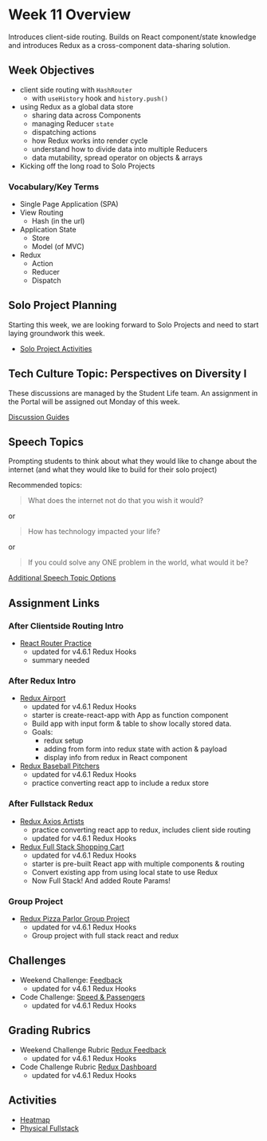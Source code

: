 # Week 11 Overview

Introduces client-side routing. Builds on React component/state knowledge and introduces Redux as a cross-component data-sharing solution. 

## Week Objectives

- client side routing with `HashRouter`
    - with `useHistory` hook and `history.push()`
- using Redux as a global data store
    - sharing data across Components
    - managing Reducer `state`
    - dispatching actions
    - how Redux works into render cycle
    - understand how to divide data into multiple Reducers
    - data mutability, spread operator on objects & arrays
- Kicking off the long road to Solo Projects


### Vocabulary/Key Terms

- Single Page Application (SPA)
- View Routing
    - Hash (in the url)
- Application State
    - Store
    - Model (of MVC)
- Redux
    - Action
    - Reducer
    - Dispatch


## Solo Project Planning
Starting this week, we are looking forward to Solo Projects and need to start laying groundwork this week.

- [Solo Project Activities](./11-00_solo-project-activities.md)


## Tech Culture Topic: Perspectives on Diversity I

These discussions are managed by the Student Life team. An assignment in the Portal will be assigned out Monday of this week.

[Discussion Guides](https://docs.google.com/document/d/16KGlg52cF0-cH3IdvGeDk2Gr3zLKhgHIB847h0oOfaM/edit)


## Speech Topics

Prompting students to think about what they would like to change about the internet (and what they would like to build for their solo project)

Recommended topics:
> What does the internet not do that you wish it would?

or
> How has technology impacted your life?

or
> If you could solve any ONE problem in the world, what would it be?

[Additional Speech Topic Options](/curriculum-content/speech-topics.md)

## Assignment Links

### After Clientside Routing Intro
- [React Router Practice](https://github.com/PrimeAcademy/react-router-practice)
   - updated for v4.6.1 Redux Hooks
   - summary needed

### After Redux Intro
- [Redux Airport](https://github.com/PrimeAcademy/redux-airport)
    - updated for v4.6.1 Redux Hooks
    - starter is create-react-app with App as function component
    - Build app with input form & table to show locally stored data.
    - Goals:
        - redux setup 
        - adding from form into redux state with action & payload
        - display info from redux in React component
- [Redux Baseball Pitchers](https://github.com/PrimeAcademy/redux-baseball-pitchers)
    - updated for v4.6.1 Redux Hooks
    - practice converting react app to include a redux store

### After Fullstack Redux
- [Redux Axios Artists](https://github.com/PrimeAcademy/redux-axios-artists)
    - practice converting react app to redux, includes client side routing
    - updated for v4.6.1 Redux Hooks
- [Redux Full Stack Shopping Cart](https://github.com/PrimeAcademy/redux-axios-shopping-cart)
    - updated for v4.6.1 Redux Hooks
    - starter is pre-built React app with multiple components & routing
    - Convert existing app from using local state to use Redux 
    - Now Full Stack! And added Route Params!


### Group Project
- [Redux Pizza Parlor Group Project](https://github.com/PrimeAcademy/redux-pizza-parlor)
    - updated for v4.6.1 Redux Hooks
    - Group project with full stack react and redux

## Challenges

- Weekend Challenge: [Feedback](https://github.com/PrimeAcademy/weekend-redux-feedback-loop)
    - updated for v4.6.1 Redux Hooks
- Code Challenge: [Speed & Passengers](https://github.com/PrimeAcademy/code-challenge-5-redux)
    - updated for v4.6.1 Redux Hooks

## Grading Rubrics

- Weekend Challenge Rubric [Redux Feedback](/rubrics/weekend-11-redux-feedback.md)
    - updated for v4.6.1 Redux Hooks
- Code Challenge Rubric [Redux Dashboard](/rubrics/challenge-11-redux.md)
    - updated for v4.6.1 Redux Hooks


## Activities
- [Heatmap](../classroom-activities/heatmap.md)
- [Physical Fullstack](../classroom-activities/physical-fullstack.md)
